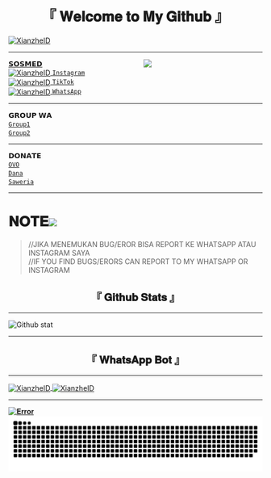 <h1 align="center">『 𝐖𝐞𝐥𝐜𝐨𝐦𝐞 𝐭𝐨 𝐌𝐲 𝐆𝐢𝐭𝐡𝐮𝐛 』</h1>
<a href="https://github.com/Xianzhe-ID"><img src="https://telegra.ph/file/b9d4ad7ec95a43e289eac.jpg" width="1000" align="center" alt="XianzheID"></a>
<HR>
<a href="https://github.com/xianzhe-id"><img src="https://i.imgur.com/MYiQwIn.gif" width="236" align="right">

𝗦𝗢𝗦𝗠𝗘𝗗<br>
<a href="https://www.instagram.com/xianzhe_xx">
    <img alt="XianzheID" width="26px" src="https://github.com/siegrin/siegrin/blob/main/Assets/Instagram.svg" align="center" />
  </a> <a href="https://instagram.com/xianzhe_xx/">```Instagram```</a><br>
<a href="https://www.tiktok.com/@xianzhe.id">
    <img alt="XianzheID" width="26px" src="https://github.com/siegrin/siegrin/blob/main/Assets/Tiktok.svg" align="center" />
  </a> <a href="https://tiktok.com/xianzhe.id/">```TikTok```</a> <br>
<a href="https://wa.me/628532678q097">
    <img alt="XianzheID" width="26px" src="https://github.com/siegrin/siegrin/blob/main/Assets/Whatsapp.svg" align="center" />
  </a> <a href="https://wa.me/6285326781097?text=Hi">```WhatsApp```</a><hr>
𝗚𝗥𝗢𝗨𝗣 𝗪𝗔<br>
<a href="https://chat.whatsapp.com/HP5Pbp9MT0eIaC5lfJgw9A">```Group1```</a> <br>
<a href="https://chat.whatsapp.com/Fia1wnVRtJKGlqFiHfiAA8">```Group2```</a> <br><hr>
𝗗𝗢𝗡𝗔𝗧𝗘<br>
<a href="https://iili.io/Dj2K2n.jpg">```OVO```</a><br>
<a href="https://iili.io/Dj2f7s.png">```Dana```</a><br>
<a href="https://saweria.co/xianzhe">```Saweria```</a><hr>


<h1>𝐍𝐎𝐓𝐄<img src="https://raw.githubusercontent.com/innng/innng/master/assets/kyubey.gif" width="55"></h1>
<blockquote>
//JIKA MENEMUKAN BUG/EROR BISA REPORT KE WHATSAPP ATAU INSTAGRAM SAYA<br>
//IF YOU FIND BUGS/ERORS CAN REPORT TO MY WHATSAPP OR INSTAGRAM</h6>
</blockquote>
<h2 align="center">『 𝐆𝐢𝐭𝐡𝐮𝐛 𝐒𝐭𝐚𝐭𝐬 』</h2>
<hr>

![Github stat](https://github-readme-stats.vercel.app/api?username=Xianzhe-ID&theme=midnight-purple&show_icons=true) 

<hr>
<h2 align="center">『 𝐖𝐡𝐚𝐭𝐬𝐀𝐩𝐩 𝐁𝐨𝐭 』</h2>
<hr>
<a href="https://github.com/Xianzhe-ID/XiaFeixuan-Bot/tree/XiaFeixuan"><img src="https://github-readme-stats.vercel.app/api/pin/?username=Xianzhe-ID&repo=XiaFeixuan-Bot&theme=dark" align="center" alt="XianzheID">
<a href="https://github.com/Xianzhe-ID/AnnieBot-MD"><img src="https://github-readme-stats.vercel.app/api/pin/?username=Xianzhe-ID&repo=AnnieBot-MD&theme=dark" align="center" alt="XianzheID">
</br>
<hr>

![𝐄𝐫𝐫𝐨𝐫](github-snake.svg#gh-light-mode-only)
![𝐄𝐫𝐫𝐨𝐫](https://github.com/Platane/snk/raw/output/github-contribution-grid-snake.svg#gh-dark-mode-only)
